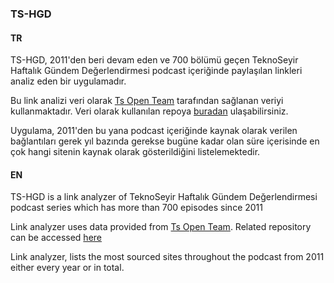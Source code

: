 ### TS-HGD

#### TR
TS-HGD, 2011'den beri devam eden ve 700 bölümü geçen TeknoSeyir Haftalık Gündem Değerlendirmesi podcast içeriğinde paylaşılan linkleri analiz eden bir uygulamadır.

Bu link analizi veri olarak [Ts Open Team](https://github.com/tsopenteam) tarafından sağlanan veriyi kullanmaktadır. Veri olarak kullanılan repoya [buradan](https://github.com/tsopenteam/gundem) ulaşabilirsiniz.

Uygulama, 2011'den bu yana podcast içeriğinde kaynak olarak verilen bağlantıları gerek yıl bazında gerekse bugüne kadar olan süre içerisinde en çok hangi sitenin kaynak olarak gösterildiğini listelemektedir.

#### EN
TS-HGD is a link analyzer of TeknoSeyir Haftalık Gündem Değerlendirmesi podcast series which has more than 700 episodes since 2011

Link analyzer uses data provided from [Ts Open Team](https://github.com/tsopenteam). Related repository can be accessed [here](https://github.com/tsopenteam/gundem)

Link analyzer, lists the most sourced sites throughout the podcast from 2011 either every year or in total.

